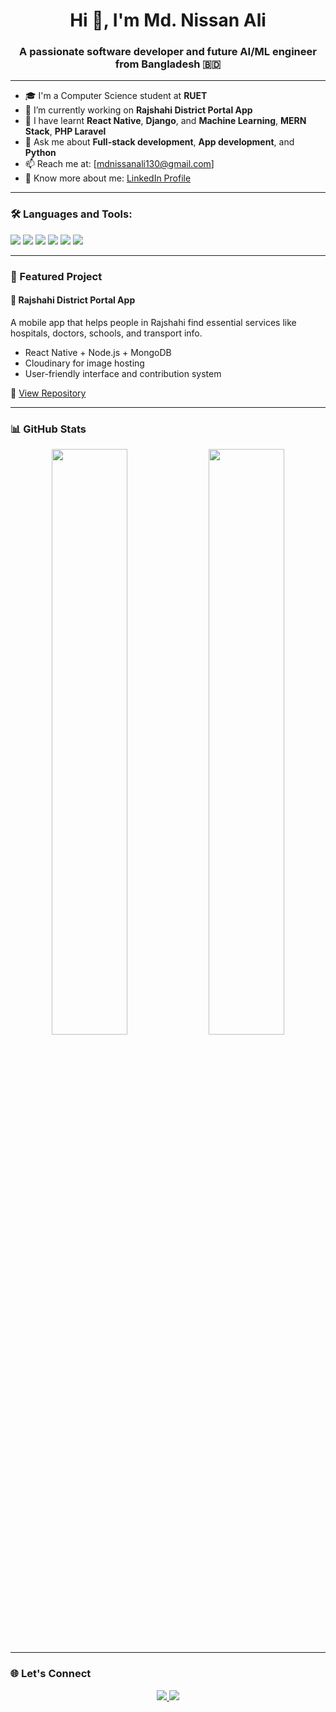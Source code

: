 <h1 align="center">Hi 👋, I'm Md. Nissan Ali</h1>
<h3 align="center">A passionate software developer and future AI/ML engineer from Bangladesh 🇧🇩</h3>

---

- 🎓 I'm a Computer Science student at **RUET**
- 🔭 I’m currently working on **Rajshahi District Portal App**
- 🌱 I have learnt **React Native**, **Django**, and **Machine Learning**, **MERN Stack**, **PHP Laravel**
- 💬 Ask me about **Full-stack development**, **App development**, and **Python**
- 📫 Reach me at: [mdnissanali130@gmail.com]
- 📄 Know more about me: [LinkedIn Profile](https://www.linkedin.com/in/md-nissan-ali130/)

---

### 🛠️ Languages and Tools:
<p align="left">
  <img src="https://img.shields.io/badge/React_Native-20232A?style=for-the-badge&logo=react&logoColor=61DAFB" />
  <img src="https://img.shields.io/badge/Django-092E20?style=for-the-badge&logo=django&logoColor=white" />
  <img src="https://img.shields.io/badge/MongoDB-4EA94B?style=for-the-badge&logo=mongodb&logoColor=white" />
  <img src="https://img.shields.io/badge/Node.js-339933?style=for-the-badge&logo=nodedotjs&logoColor=white" />
  <img src="https://img.shields.io/badge/Python-3776AB?style=for-the-badge&logo=python&logoColor=white" />
  <img src="https://img.shields.io/badge/GitHub-181717?style=for-the-badge&logo=github&logoColor=white" />
</p>

---

### 🚀 Featured Project

#### 📱 Rajshahi District Portal App  
A mobile app that helps people in Rajshahi find essential services like hospitals, doctors, schools, and transport info.

- React Native + Node.js + MongoDB
- Cloudinary for image hosting
- User-friendly interface and contribution system

🔗 [View Repository](https://github.com/Nissan130/Rajshahi-District-Portal-App)

---

### 📊 GitHub Stats
<p align="center">
  <img src="https://github-readme-stats.vercel.app/api?username=your-username&show_icons=true&theme=radical" width="49%" />
  <img src="https://github-readme-streak-stats.herokuapp.com/?user=your-username&theme=radical" width="49%" />
</p>

---

### 🌐 Let's Connect
<p align="center">
  <a href="https://www.linkedin.com/in/md-nissan-ali130/" target="_blank">
    <img src="https://img.shields.io/badge/LinkedIn-0077B5?style=for-the-badge&logo=linkedin&logoColor=white" />
  </a>
  <a href="mdnissanali130@gmail.com" target="_blank">
    <img src="https://img.shields.io/badge/Gmail-D14836?style=for-the-badge&logo=gmail&logoColor=white" />
  </a>
</p>
